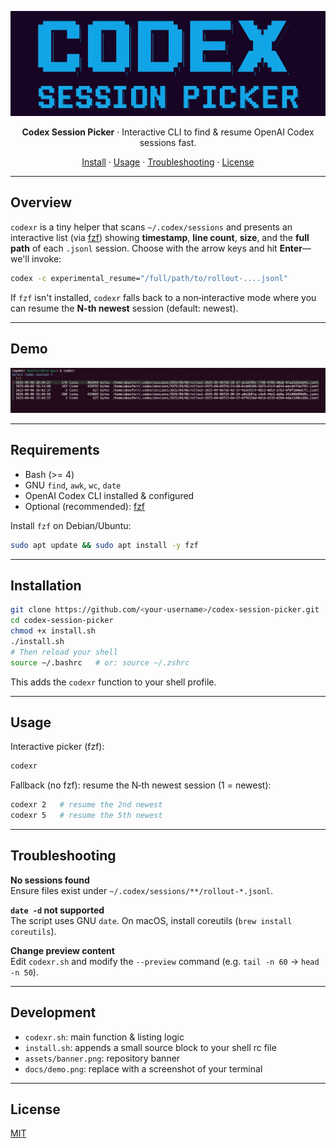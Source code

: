 <p align="center">
  <img src="assets/banner.png" alt="Codex Session Picker banner" width="900">
</p>

<p align="center">
  <strong>Codex Session Picker</strong> · Interactive CLI to find & resume OpenAI Codex sessions fast.
</p>

<p align="center">
  <a href="#installation">Install</a> ·
  <a href="#usage">Usage</a> ·
  <a href="#troubleshooting">Troubleshooting</a> ·
  <a href="#license">License</a>
</p>

---

## Overview

`codexr` is a tiny helper that scans `~/.codex/sessions` and presents an
interactive list (via <a href="https://github.com/junegunn/fzf">fzf</a>)
showing **timestamp**, **line count**, **size**, and the **full path** of each `.jsonl`
session. Choose with the arrow keys and hit **Enter**—we'll invoke:

```bash
codex -c experimental_resume="/full/path/to/rollout-....jsonl"
```

If `fzf` isn't installed, `codexr` falls back to a non‑interactive mode where you can
resume the **N-th newest** session (default: newest).

---

## Demo

<p align="center">
  <!-- Replace this with a real screenshot of your terminal -->
  <img src="assets/demo.png" alt="codexr interactive demo" width="1200">
</p>

---

## Requirements

- Bash (>= 4)
- GNU `find`, `awk`, `wc`, `date`
- OpenAI Codex CLI installed & configured
- Optional (recommended): <a href="https://github.com/junegunn/fzf">fzf</a>

Install `fzf` on Debian/Ubuntu:
```bash
sudo apt update && sudo apt install -y fzf
```

---

## Installation

```bash
git clone https://github.com/<your-username>/codex-session-picker.git
cd codex-session-picker
chmod +x install.sh
./install.sh
# Then reload your shell
source ~/.bashrc   # or: source ~/.zshrc
```

This adds the `codexr` function to your shell profile.

---

## Usage

Interactive picker (fzf):
```bash
codexr
```

Fallback (no fzf): resume the N‑th newest session (1 = newest):
```bash
codexr 2   # resume the 2nd newest
codexr 5   # resume the 5th newest
```

---

## Troubleshooting

**No sessions found**  
Ensure files exist under `~/.codex/sessions/**/rollout-*.jsonl`.

**`date -d` not supported**  
The script uses GNU `date`. On macOS, install coreutils (`brew install coreutils`).

**Change preview content**  
Edit `codexr.sh` and modify the `--preview` command (e.g. `tail -n 60` → `head -n 50`).

---

## Development

- `codexr.sh`: main function & listing logic
- `install.sh`: appends a small source block to your shell rc file
- `assets/banner.png`: repository banner
- `docs/demo.png`: replace with a screenshot of your terminal

---

## License

[MIT](./LICENSE)
